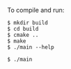 
To compile and run:

    $ mkdir build
    $ cd build
    $ cmake ..
    $ make
    $ ./main --help

    $ ./main





